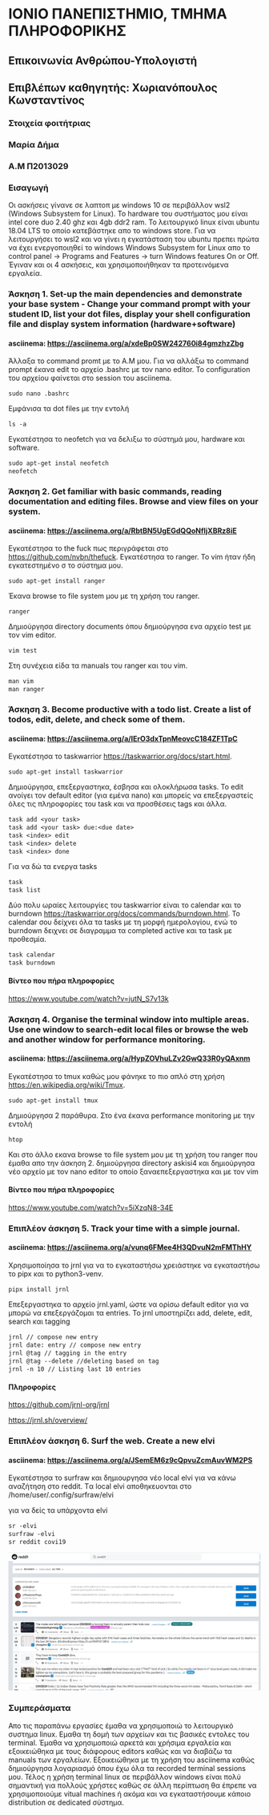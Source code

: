 # ΙΟΝΙΟ ΠΑΝΕΠΙΣΤΗΜΙΟ, ΤΜΗΜΑ ΠΛΗΡΟΦΟΡΙΚΗΣ
## Επικοινωνία Ανθρώπου-Υπολογιστή
## Επιβλέπων καθηγητής: Χωριανόπουλος Κωνσταντίνος
### Στοιχεία φοιτήτριας
### Μαρία Δήμα
### Α.Μ Π2013029

### Εισαγωγή
Οι ασκήσεις γίνανε σε λαπτοπ με windows 10 σε περιβάλλον wsl2 (Windows Subsystem for Linux). Το hardware του συστήματος μου είναι intel core duo 2.40 ghz και 4gb ddr2 ram. To λειτουργικό linux είναι ubuntu 18.04 LTS το οποίο κατεβάστηκε απο το windows store. Για να λειτουργήσει το wsl2 και να γίνει η εγκατάσταση του ubuntu πρεπει πρώτα να έχει ενεργοποιηθεί το windows Windows Subsystem for Linux απο τo control panel -> Programs and Features -> turn Windows features On or Off. Έγιναν και οι 4 ασκήσεις, και χρησιμοποιήθηκαν τα προτεινόμενα εργαλεία.

### Άσκηση 1. Set-up the main dependencies and demonstrate your base system - Change your command prompt with your student ID, list your dot files, display your shell configuration file and display system information (hardware+software)
#### asciinema: https://asciinema.org/a/xdeBp0SW242760i84gmzhzZbg
Άλλαξα το command promt με το Α.Μ μου. Για να αλλάξω το command prompt έκανα edit το αρχείο .bashrc με τον nano editor. To configuration του αρχείου φαίνεται στο session του asciinema.
```
sudo nano .bashrc
```
Eμφάνισα τα dot files με την εντολή

```
ls -a
```

Εγκατέστησα το neofetch για να δελιξω το σύστημά μου, hardware και software.
```
sudo apt-get instal neofetch
neofetch
```

### Άσκηση 2. Get familiar with basic commands, reading documentation and editing files. Browse and view files on your system.
#### asciinema: https://asciinema.org/a/RbtBN5UgEGdQQoNfIjXBRz8iE
Εγκατέστησα το the fuck πως περιγράφεται στο https://github.com/nvbn/thefuck. Εγκατέστησα το ranger. To vim ήταν ήδη εγκατεστημένο σ
το σύστημα μου.

```
sudo apt-get install ranger
```
Έκανα browse το file system μου με τη χρήση του ranger.

```
ranger
```
Δημιούργησα directory documents όπου δημιούργησα ενα αρχείο test με τον vim editor.

```
vim test
```
Στη συνέχεια είδα τα manuals του ranger και του vim.

```
man vim
man ranger
```

### Άσκηση 3. Βecome productive with a todo list. Create a list of todos, edit, delete, and check some of them.
#### asciinema: https://asciinema.org/a/IErO3dxTpnMeovcC184ZF1TpC
Εγκατέστησα το taskwarrior https://taskwarrior.org/docs/start.html.

```
sudo apt-get install taskwarrior
```

Δημιούργησα, επεξεργαστηκα, έσβησα και ολοκλήρωσα tasks.
To edit ανοίγει τον default editor (για εμένα nano) και μπορείς να επεξεργαστείς όλες τις πληροφορίες του task και να προσθέσεις tags και άλλα.

```
task add <your task>
task add <your task> due:<due date>
task <index> edit
task <index> delete
task <index> done
```
Για να δώ τα ενεργα tasks

```
task
task list
```

Δύο πολυ ωραίες λειτουργίες του taskwarrior είναι το calendar και το burndown https://taskwarrior.org/docs/commands/burndown.html.
To calendar σου δείχνει όλα τα tasks με τη μορφή ημερολογίου, ενώ το burndown δειχνει σε διαγραμμα τα completed active και τα task με προθεσμία.

```
task calendar
task burndown
```
#### Βίντεο που πήρα πληροφορίες
https://www.youtube.com/watch?v=jutN_S7v13k

### Άσκηση 4. Organise the terminal window into multiple areas. Use one window to search-edit local files or browse the web and another window for performance monitoring.
#### asciinema: https://asciinema.org/a/HypZOVhuLZv2GwQ33R0yQAxnm

Εγκατέστησα το tmux καθώς μου φάνηκε το πιο απλό στη χρήση https://en.wikipedia.org/wiki/Tmux.

```
sudo apt-get install tmux
```

Δημιούργησα 2 παράθυρα. Στο ένα έκανα performance monitoring με την εντολή

```
htop
```

Και στο άλλο εκανα browse το file system μου με τη χρήση του ranger που έμαθα απο την άσκηση 2. δημιούργησα directory askisi4 και δημιούργησα νέο αρχείο με τον nano editor το οποίο ξαναεπεξεργαστηκα και με τον vim

#### Βίντεο που πήρα πληροφορίες
https://www.youtube.com/watch?v=5iXzqN8-34E

### Επιπλέον άσκηση 5. Track your time with a simple journal.
#### asciinema: https://asciinema.org/a/vunq6FMee4H3QDvuN2mFMThHY
Χρησιμοποίησα το jrnl για να το εγκαταστήσω χρειάστηκε να εγκαταστήσω το pipx και το python3-venv.

```
pipx install jrnl
```

Επεξεργαστηκα το αρχείο jrnl.yaml, ώστε να ορίσω default editor για να μπορώ να επεξεργάζομαι τα entries. 
To jrnl υποστηρίζει add, delete, edit, search και tagging

```
jrnl // compose new entry
jrnl date: entry // compose new entry
jrnl @tag // tagging in the entry
jrnl @tag --delete //deleting based on tag
jrnl -n 10 // Listing last 10 entries
```

#### Πληροφορίες
https://github.com/jrnl-org/jrnl

https://jrnl.sh/overview/

### Επιπλέον άσκηση 6. Surf the web. Create a new elvi
#### asciinema: https://asciinema.org/a/JSemEM6z9cQpvuZcmAuvWM2PS
Εγκατέστησα το surfraw και δημιουργησα νέο local elvi για να κάνω αναζήτηση στο reddit. Tα local elvi αποθηκευονται στο /home/user/.config/surfraw/elvi

για να δείς τα υπάρχοντα elvi

```
sr -elvi
surfraw -elvi
sr reddit covi19
```

![reddit result](reddit.jpg)

### Συμπεράσματα
Απο τις παραπάνω εργασίες έμαθα να χρησιμοποιώ το λειτουργικό συστημα linux. Εμαθα τη δομή των αρχείων και τις βασικές εντολες του terminal. Έμαθα να χρησιμοποιώ αρκετά και χρήσιμα εργαλεία και εξοικειώθηκα με τους διάφορους editors καθώς και να διαβάζω τα manuals των εργαλείων. Εξοικειώθηκα με τη χρήση του asciinema καθώς δημιούργησα λογαριασμό όπου έχω όλα τα recorded terminal sessions μου. Τέλος η χρήση terminal linux σε περιβάλλον windows είναι πολύ σημαντική για πολλούς χρήστες καθώς σε άλλη περίπτωση θα έπρεπε να χρησιμοποιούμε vitual machines ή ακόμα και να εγκαταστήσουμε κάποιο distribution σε dedicated σύστημα.

